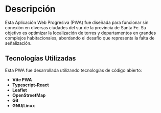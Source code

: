 # Descripción

Esta Aplicación Web Progresiva (PWA) fue diseñada para funcionar sin conexión en diversas ciudades del sur de la provincia de Santa Fe. Su objetivo es optimizar la localización de torres y departamentos en grandes complejos habitacionales, abordando el desafío que representa la falta de señalización.

## Tecnologías Utilizadas

Esta PWA fue desarrollada utilizando tecnologías de código abierto:

- **Vite PWA**
- **Typescript-React**
- **Leaflet**
- **OpenStreetMap**
- **Git**
- **GNU/Linux**
